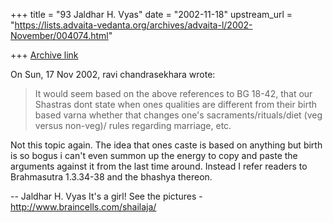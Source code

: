 +++
title = "93 Jaldhar H. Vyas"
date = "2002-11-18"
upstream_url = "https://lists.advaita-vedanta.org/archives/advaita-l/2002-November/004074.html"

+++
[Archive link](https://lists.advaita-vedanta.org/archives/advaita-l/2002-November/004074.html)

On Sun, 17 Nov 2002, ravi chandrasekhara wrote:

>
> It would seem based on the above references to BG
> 18-42, that our Shastras dont state when ones
> qualities are different from their birth based varna
> whether that changes one's sacraments/rituals/diet
> (veg versus non-veg)/ rules regarding marriage, etc.
>

Not this topic again.  The idea that ones caste is based on anything but
birth is so bogus i can't even summon up the energy to copy and paste the
arguments against it from the last time around.  Instead I refer readers
to Brahmasutra 1.3.34-38 and the bhashya thereon.


--
Jaldhar H. Vyas <jaldhar at braincells.com>
It's a girl! See the pictures - http://www.braincells.com/shailaja/


